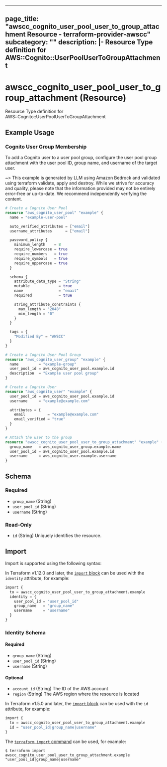
---
page_title: "awscc_cognito_user_pool_user_to_group_attachment Resource - terraform-provider-awscc"
subcategory: ""
description: |-
  Resource Type definition for AWS::Cognito::UserPoolUserToGroupAttachment
---

# awscc_cognito_user_pool_user_to_group_attachment (Resource)

Resource Type definition for AWS::Cognito::UserPoolUserToGroupAttachment

## Example Usage

### Cognito User Group Membership

To add a Cognito user to a user pool group, configure the user pool group attachment with the user pool ID, group name, and username of the target user.

~> This example is generated by LLM using Amazon Bedrock and validated using terraform validate, apply and destroy. While we strive for accuracy and quality, please note that the information provided may not be entirely error-free or up-to-date. We recommend independently verifying the content.

```terraform
# Create a Cognito User Pool
resource "aws_cognito_user_pool" "example" {
  name = "example-user-pool"

  auto_verified_attributes = ["email"]
  username_attributes      = ["email"]

  password_policy {
    minimum_length    = 8
    require_lowercase = true
    require_numbers   = true
    require_symbols   = true
    require_uppercase = true
  }

  schema {
    attribute_data_type = "String"
    mutable             = true
    name                = "email"
    required            = true

    string_attribute_constraints {
      max_length = "2048"
      min_length = "0"
    }
  }

  tags = {
    "Modified By" = "AWSCC"
  }
}

# Create a Cognito User Pool Group
resource "aws_cognito_user_group" "example" {
  name         = "example-group"
  user_pool_id = aws_cognito_user_pool.example.id
  description  = "Example user pool group"
}

# Create a Cognito User
resource "aws_cognito_user" "example" {
  user_pool_id = aws_cognito_user_pool.example.id
  username     = "example@example.com"

  attributes = {
    email          = "example@example.com"
    email_verified = "true"
  }
}

# Attach the user to the group
resource "awscc_cognito_user_pool_user_to_group_attachment" "example" {
  group_name   = aws_cognito_user_group.example.name
  user_pool_id = aws_cognito_user_pool.example.id
  username     = aws_cognito_user.example.username
}
```

<!-- schema generated by tfplugindocs -->
## Schema

### Required

- `group_name` (String)
- `user_pool_id` (String)
- `username` (String)

### Read-Only

- `id` (String) Uniquely identifies the resource.

## Import

Import is supported using the following syntax:

In Terraform v1.12.0 and later, the [`import` block](https://developer.hashicorp.com/terraform/language/import) can be used with the `identity` attribute, for example:

```terraform
import {
  to = awscc_cognito_user_pool_user_to_group_attachment.example
  identity = {
    user_pool_id = "user_pool_id"
    group_name   = "group_name"
    username     = "username"
  }
}
```

<!-- schema generated by tfplugindocs -->
### Identity Schema

#### Required

- `group_name` (String)
- `user_pool_id` (String)
- `username` (String)

#### Optional

- `account_id` (String) The ID of the AWS account
- `region` (String) The AWS region where the resource is located

In Terraform v1.5.0 and later, the [`import` block](https://developer.hashicorp.com/terraform/language/import) can be used with the `id` attribute, for example:

```terraform
import {
  to = awscc_cognito_user_pool_user_to_group_attachment.example
  id = "user_pool_id|group_name|username"
}
```

The [`terraform import` command](https://developer.hashicorp.com/terraform/cli/commands/import) can be used, for example:

```shell
$ terraform import awscc_cognito_user_pool_user_to_group_attachment.example "user_pool_id|group_name|username"
```
